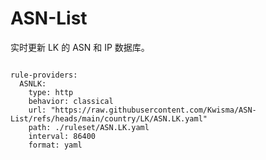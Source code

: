 
# ASN-List

实时更新 LK 的 ASN 和 IP 数据库。

<pre><code class="language-javascript">
rule-providers:
  ASNLK:
    type: http
    behavior: classical
    url: "https://raw.githubusercontent.com/Kwisma/ASN-List/refs/heads/main/country/LK/ASN.LK.yaml"
    path: ./ruleset/ASN.LK.yaml
    interval: 86400
    format: yaml
</code></pre>